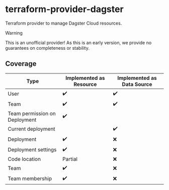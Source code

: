 # terraform-provider-dagster
Terraform provider to manage Dagster Cloud resources.

> [!WARNING]
> This is an unofficial provider! As this is an early version, we provide no guarantees on completeness or stability.

## Coverage

| Type | Implemented as Resource | Implemented as Data Source |
| ------------- | ------------- | ------------- |
| User | :heavy_check_mark: | :heavy_check_mark: |
| Team  |  :heavy_check_mark: | :heavy_check_mark: |
| Team permission on Deployment  |  :heavy_check_mark: | |
| Current deployment | | :heavy_check_mark: |
| Deployment | :heavy_check_mark: | :x: |
| Deployment settings | :heavy_check_mark: | :x: |
| Code location | Partial | :x: |
| Team | :heavy_check_mark: | :x: |
| Team membership | :heavy_check_mark: | :x: |
